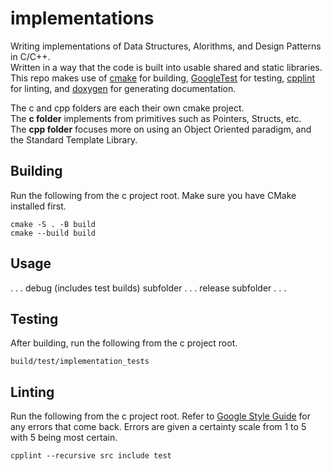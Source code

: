 # implementations
Writing implementations of Data Structures, Alorithms, and Design Patterns in C/C++.
<br>
Written in a way that the code is built into usable shared and static libraries.
<br>
This repo makes use of [cmake](https://cmake.org/) for building, [GoogleTest](https://github.com/google/googletest) for testing, [cpplint](https://github.com/cpplint/cpplint) for linting, and [doxygen](https://www.doxygen.nl/index.html) for generating documentation. 

The c and cpp folders are each their own cmake project.
<br>
The **c folder** implements from primitives such as Pointers, Structs, etc.
<br>
The **cpp folder** focuses more on using an Object Oriented paradigm, and the Standard Template Library.

## Building
Run the following from the c project root. Make sure you have CMake installed first.
```
cmake -S . -B build
cmake --build build
```

## Usage
. . . debug (includes test builds) subfolder . . . release subfolder . . .

## Testing
After building, run the following from the c project root.
```
build/test/implementation_tests
```

## Linting
Run the following from the c project root. Refer to [Google Style Guide](https://google.github.io/styleguide/cppguide.html) for any errors that come back. Errors are given a certainty scale from 1 to 5 with 5 being most certain.
```
cpplint --recursive src include test
```